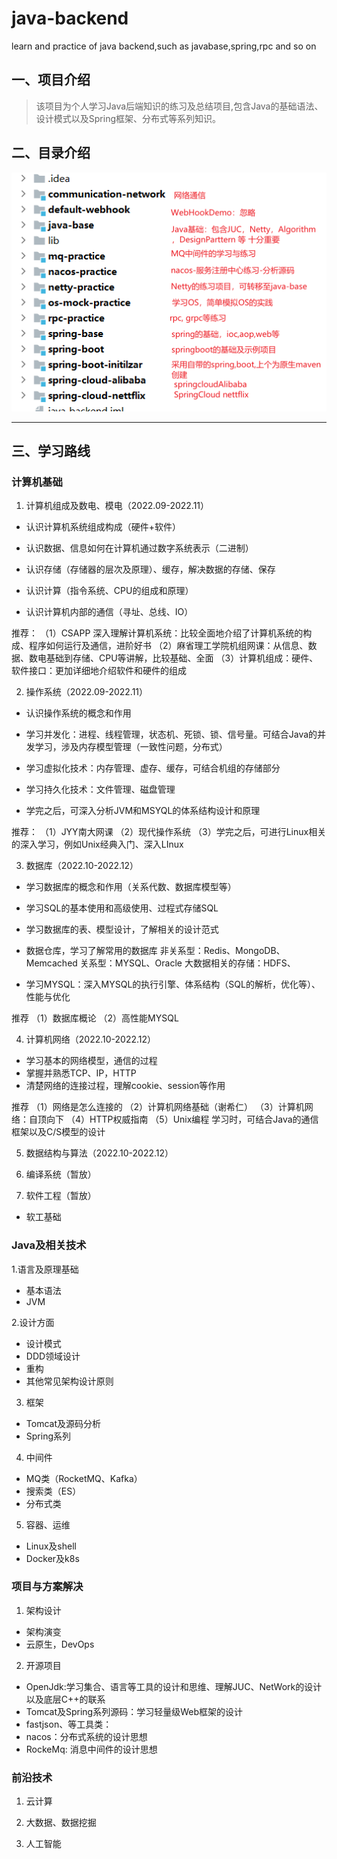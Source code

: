 # java-backend
learn and practice of java backend,such as javabase,spring,rpc and so on

## 一、项目介绍

>该项目为个人学习Java后端知识的练习及总结项目,包含Java的基础语法、设计模式以及Spring框架、分布式等系列知识。

## 二、目录介绍

![img.png](files/catalog.png)


---
## 三、学习路线

### 计算机基础

1. 计算机组成及数电、模电（2022.09-2022.11）

- 认识计算机系统组成构成（硬件+软件）

- 认识数据、信息如何在计算机通过数字系统表示（二进制）

- 认识存储（存储器的层次及原理）、缓存，解决数据的存储、保存

- 认识计算（指令系统、CPU的组成和原理）

- 认识计算机内部的通信（寻址、总线、IO）

推荐：
（1）CSAPP 深入理解计算机系统：比较全面地介绍了计算机系统的构成、程序如何运行及通信，进阶好书
（2）麻省理工学院机组网课：从信息、数据、数电基础到存储、CPU等讲解，比较基础、全面
（3）计算机组成：硬件、软件接口：更加详细地介绍软件和硬件的组成

2. 操作系统（2022.09-2022.11）

- 认识操作系统的概念和作用

- 学习并发化：进程、线程管理，状态机、死锁、锁、信号量。可结合Java的并发学习，涉及内存模型管理（一致性问题，分布式）

- 学习虚拟化技术：内存管理、虚存、缓存，可结合机组的存储部分

- 学习持久化技术：文件管理、磁盘管理

- 学完之后，可深入分析JVM和MSYQL的体系结构设计和原理

推荐：
（1）JYY南大网课
（2）现代操作系统
（3）学完之后，可进行Linux相关的深入学习，例如Unix经典入门、深入LInux

3. 数据库（2022.10-2022.12）

- 学习数据库的概念和作用（关系代数、数据库模型等）

- 学习SQL的基本使用和高级使用、过程式存储SQL

- 学习数据库的表、模型设计，了解相关的设计范式

- 数据仓库，学习了解常用的数据库
非关系型：Redis、MongoDB、Memcached
关系型：MYSQL、Oracle
大数据相关的存储：HDFS、

- 学习MYSQL：深入MYSQL的执行引擎、体系结构（SQL的解析，优化等）、性能与优化

推荐
（1）数据库概论
（2）高性能MYSQL


4. 计算机网络（2022.10-2022.12）
- 学习基本的网络模型，通信的过程
- 掌握并熟悉TCP、IP，HTTP
- 清楚网络的连接过程，理解cookie、session等作用

推荐
（1）网络是怎么连接的
（2）计算机网络基础（谢希仁）
（3）计算机网络：自顶向下
（4）HTTP权威指南
（5）Unix编程
学习时，可结合Java的通信框架以及C/S模型的设计

5. 数据结构与算法（2022.10-2022.12）


6. 编译系统（暂放）

7. 软件工程（暂放）

- 软工基础

### Java及相关技术

1.语言及原理基础

- 基本语法
- JVM

2.设计方面

- 设计模式
- DDD领域设计
- 重构
- 其他常见架构设计原则

3. 框架
- Tomcat及源码分析
- Spring系列

4. 中间件
- MQ类（RocketMQ、Kafka）
- 搜索类（ES）
- 分布式类


5. 容器、运维

- Linux及shell
- Docker及k8s

### 项目与方案解决

1. 架构设计
- 架构演变
- 云原生，DevOps

2. 开源项目
- OpenJdk:学习集合、语言等工具的设计和思维、理解JUC、NetWork的设计以及底层C++的联系
- Tomcat及Spring系列源码：学习轻量级Web框架的设计
- fastjson、等工具类：
- nacos：分布式系统的设计思想
- RockeMq: 消息中间件的设计思想

### 前沿技术

1. 云计算

2. 大数据、数据挖掘

3. 人工智能
